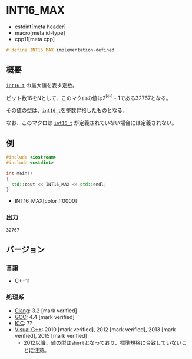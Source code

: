 # INT16_MAX
* cstdint[meta header]
* macro[meta id-type]
* cpp11[meta cpp]

```cpp
# define INT16_MAX implementation-defined
```

## 概要
[`int16_t`](int16_t.md) の最大値を表す定数。

ビット数16をNとして、このマクロの値は2<sup>N-1</sup> - 1である32767となる。

その値の型は、[`int16_t`](int16_t.md)を整数昇格したものとなる。

なお、このマクロは [`int16_t`](int16_t.md) が定義されていない場合には定義されない。

## 例
```cpp example
#include <iostream>
#include <cstdint>

int main()
{
  std::cout << INT16_MAX << std::endl;
}
```
* INT16_MAX[color ff0000]

### 出力
```
32767
```


## バージョン
### 言語
- C++11

### 処理系
- [Clang](/implementation.md#clang): 3.2 [mark verified]
- [GCC](/implementation.md#gcc): 4.4 [mark verified]
- [ICC](/implementation.md#icc): ??
- [Visual C++](/implementation.md#visual_cpp): 2010 [mark verified], 2012 [mark verified], 2013 [mark verified], 2015 [mark verified]
	- 2012以降、値の型は`short`となっており、標準規格に合致していないことに注意。

